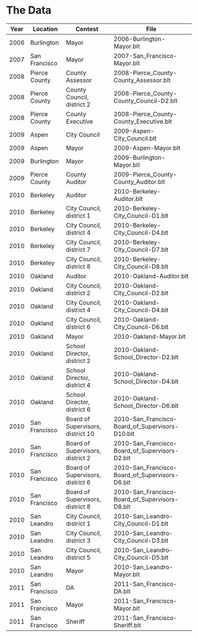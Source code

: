 The Data
========

| Year | Location | Contest | File |
|------|----------|---------|------|
| 2006 | Burlington | Mayor | 2006-Burlington-Mayor.blt |
| 2007 | San Francisco | Mayor | 2007-San_Francisco-Mayor.blt |
| 2008 | Pierce County | County Assessor | 2008-Pierce_County-County_Assessor.blt |
| 2008 | Pierce County | County Council, district 2 | 2008-Pierce_County-County_Council-D2.blt |
| 2008 | Pierce County | County Executive | 2008-Pierce_County-County_Executive.blt |
| 2009 | Aspen | City Council | 2009-Aspen-City_Council.blt |
| 2009 | Aspen | Mayor | 2009-Aspen-Mayor.blt |
| 2009 | Burlington | Mayor | 2009-Burlington-Mayor.blt |
| 2009 | Pierce County | County Auditor | 2009-Pierce_County-County_Auditor.blt |
| 2010 | Berkeley | Auditor | 2010-Berkeley-Auditor.blt |
| 2010 | Berkeley | City Council, district 1 | 2010-Berkeley-City_Council-D1.blt |
| 2010 | Berkeley | City Council, district 4 | 2010-Berkeley-City_Council-D4.blt |
| 2010 | Berkeley | City Council, district 7 | 2010-Berkeley-City_Council-D7.blt |
| 2010 | Berkeley | City Council, district 8 | 2010-Berkeley-City_Council-D8.blt |
| 2010 | Oakland | Auditor | 2010-Oakland-Auditor.blt |
| 2010 | Oakland | City Council, district 2 | 2010-Oakland-City_Council-D2.blt |
| 2010 | Oakland | City Council, district 4 | 2010-Oakland-City_Council-D4.blt |
| 2010 | Oakland | City Council, district 6 | 2010-Oakland-City_Council-D6.blt |
| 2010 | Oakland | Mayor | 2010-Oakland-Mayor.blt |
| 2010 | Oakland | School Director, district 2 | 2010-Oakland-School_Director-D2.blt |
| 2010 | Oakland | School Director, district 4 | 2010-Oakland-School_Director-D4.blt |
| 2010 | Oakland | School Director, district 6 | 2010-Oakland-School_Director-D6.blt |
| 2010 | San Francisco | Board of Supervisors, district 10 | 2010-San_Francisco-Board_of_Supervisors-D10.blt |
| 2010 | San Francisco | Board of Supervisors, district 2 | 2010-San_Francisco-Board_of_Supervisors-D2.blt |
| 2010 | San Francisco | Board of Supervisors, district 6 | 2010-San_Francisco-Board_of_Supervisors-D6.blt |
| 2010 | San Francisco | Board of Supervisors, district 8 | 2010-San_Francisco-Board_of_Supervisors-D8.blt |
| 2010 | San Leandro | City Council, district 1 | 2010-San_Leandro-City_Council-D1.blt |
| 2010 | San Leandro | City Council, district 3 | 2010-San_Leandro-City_Council-D3.blt |
| 2010 | San Leandro | City Council, district 5 | 2010-San_Leandro-City_Council-D5.blt |
| 2010 | San Leandro | Mayor | 2010-San_Leandro-Mayor.blt |
| 2011 | San Francisco | DA | 2011-San_Francisco-DA.blt |
| 2011 | San Francisco | Mayor | 2011-San_Francisco-Mayor.blt |
| 2011 | San Francisco | Sheriff | 2011-San_Francisco-Sheriff.blt |
